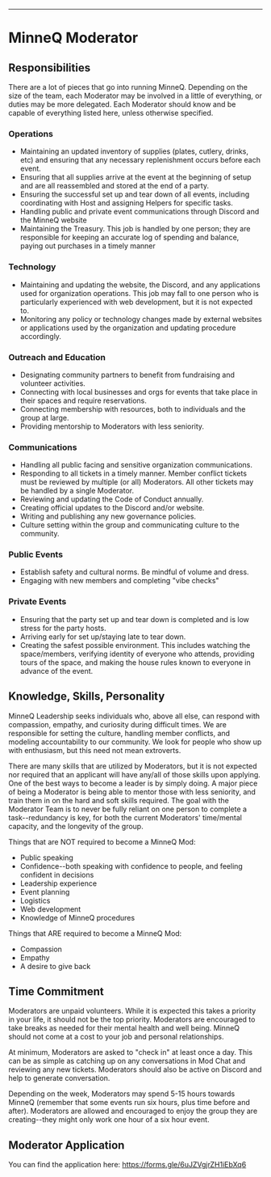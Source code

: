 --- 

# MinneQ Moderator

## Responsibilities

There are a lot of pieces that go into running MinneQ. Depending on the size of the team, each Moderator may be involved in a little of everything, or duties may be more delegated. Each Moderator should know and be capable of everything listed here, unless otherwise specified. 

### Operations 
* Maintaining an updated inventory of supplies (plates, cutlery, drinks, etc) and ensuring that any necessary replenishment occurs before each event.
* Ensuring that all supplies arrive at the event at the beginning of setup and are all reassembled and stored at the end of a party.
* Ensuring the successful set up and tear down of all events, including coordinating with Host and assigning Helpers for specific tasks.
* Handling public and private event communications through Discord and the MinneQ website
* Maintaining the Treasury. This job is handled by one person; they are responsible for keeping an accurate log of spending and balance, paying out purchases in a timely manner

### Technology
* Maintaining and updating the website, the Discord, and any applications used for organization operations. This job may fall to one person who is particularly experienced with web development, but it is not expected to. 
* Monitoring any policy or technology changes made by external websites or applications used by the organization and updating procedure accordingly.

### Outreach and Education
* Designating community partners to benefit from fundraising and volunteer activities.
* Connecting with local businesses and orgs for events that take place in their spaces and require reservations.
* Connecting membership with resources, both to individuals and the group at large.
* Providing mentorship to Moderators with less seniority.

### Communications
* Handling all public facing and sensitive organization communications. 
* Responding to all tickets in a timely manner. Member conflict tickets must be reviewed by multiple (or all) Moderators. All other tickets may be handled by a single Moderator. 
* Reviewing and updating the Code of Conduct annually.
* Creating official updates to the Discord and/or website. 
* Writing and publishing any new governance policies.
* Culture setting within the group and communicating culture to the community.

### Public Events
* Establish safety and cultural norms. Be mindful of volume and dress.
* Engaging with new members and completing "vibe checks"

### Private Events
* Ensuring that the party set up and tear down is completed and is low stress for the party hosts.
* Arriving early for set up/staying late to tear down.
* Creating the safest possible environment. This includes watching the space/members, verifying identity of everyone who attends, providing tours of the space, and making the house rules known to everyone in advance of the event. 

## Knowledge, Skills, Personality

MinneQ Leadership seeks individuals who, above all else, can respond with compassion, empathy, and curiosity during difficult times. We are responsible for setting the culture, handling member conflicts, and modeling accountability to our community. We look for people who show up with enthusiasm, but this need not mean extroverts. 

There are many skills that are utilized by Moderators, but it is not expected nor required that an applicant will have any/all of those skills upon applying. One of the best ways to become a leader is by simply doing. A major piece of being a Moderator is being able to mentor those with less seniority, and train them in on the hard and soft skills required. The goal with the Moderator Team is to never be fully reliant on one person to complete a task--redundancy is key, for both the current Moderators' time/mental capacity, and the longevity of the group. 

Things that are NOT required to become a MinneQ Mod:
* Public speaking
* Confidence--both speaking with confidence to people, and feeling confident in decisions
* Leadership experience
* Event planning
* Logistics
* Web development
* Knowledge of MinneQ procedures

Things that ARE required to become a MinneQ Mod:
* Compassion
* Empathy
* A desire to give back

## Time Commitment

Moderators are unpaid volunteers. While it is expected this takes a priority in your life, it should not be the top priority. Moderators are encouraged to take breaks as needed for their mental health and well being. MinneQ should not come at a cost to your job and personal relationships. 

At minimum, Moderators are asked to "check in" at least once a day. This can be as simple as catching up on any conversations in Mod Chat and reviewing any new tickets. Moderators should also be active on Discord and help to generate conversation. 

Depending on the week, Moderators may spend 5-15 hours towards MinneQ (remember that some events run six hours, plus time before and after). Moderators are allowed and encouraged to enjoy the group they are creating--they might only work one hour of a six hour event. 

## Moderator Application

You can find the application here: https://forms.gle/6uJZVgjrZH1iEbXq6
